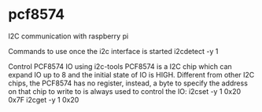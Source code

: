 # pcf8574
I2C communication with raspberry pi

Commands to use once the i2c interface is started
i2cdetect -y 1

Control PCF8574 IO using i2c-tools
PCF8574 is a I2C chip which can expand IO up to 8 and the initial state of IO is HIGH. Different from other I2C chips, the PCF8574 has no register, instead, a byte to specify the address on that chip to write to is always used to control the IO:
i2cset -y 1 0x20 0x7F
i2cget -y 1 0x20

